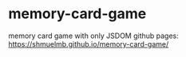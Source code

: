 # memory-card-game
memory card game with only JSDOM
github pages: https://shmuelmb.github.io/memory-card-game/
